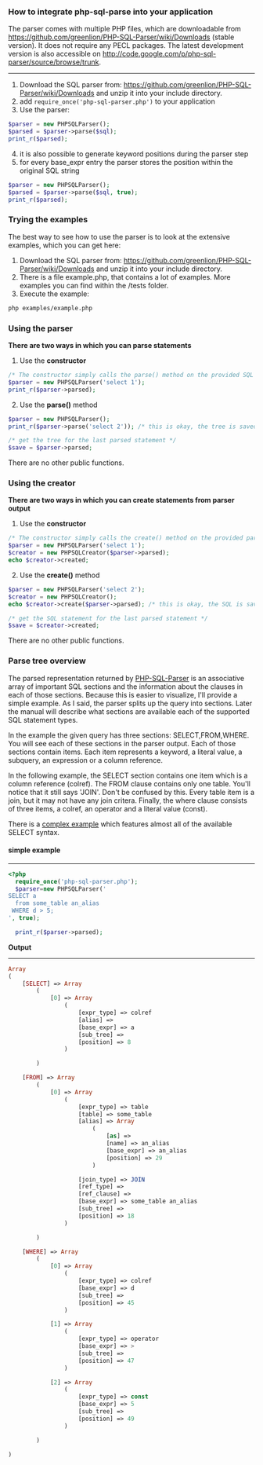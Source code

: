 ### How to integrate php-sql-parse into your application

The parser comes with multiple PHP files, which are downloadable from https://github.com/greenlion/PHP-SQL-Parser/wiki/Downloads (stable version). It does not require any PECL packages. The latest development version is also accessible on http://code.google.com/p/php-sql-parser/source/browse/trunk.

***

1. Download the SQL parser from: https://github.com/greenlion/PHP-SQL-Parser/wiki/Downloads and unzip it into your include directory.
2. add `require_once('php-sql-parser.php')` to your application
3. Use the parser:  

 ```php
 $parser = new PHPSQLParser();
 $parsed = $parser->parse($sql);
 print_r($parsed);
 ```

4. it is also possible to generate keyword positions during the parser step
5. for every base_expr entry the parser stores the position within the original SQL string  

 ```php
 $parser = new PHPSQLParser();
 $parsed = $parser->parse($sql, true);
 print_r($parsed);
 ```

### Trying the examples

The best way to see how to use the parser is to look at the extensive examples, which you can get here:

1. Download the SQL parser from: https://github.com/greenlion/PHP-SQL-Parser/wiki/Downloads and unzip it into your include directory.
2. There is a file example.php, that contains a lot of examples. More examples you can find within the /tests folder.
3. Execute the example:
 
 ```Bash
 php examples/example.php
 ```

### Using the parser
**There are two ways in which you can parse statements**

1. Use the **constructor**  

 ```php
 /* The constructor simply calls the parse() method on the provided SQL for convenience.*/
 $parser = new PHPSQLParser('select 1');
 print_r($parser->parsed);
 ```

2. Use the **parse()** method  

 ```php
 $parser = new PHPSQLParser();
 print_r($parser->parse('select 2')); /* this is okay, the tree is saved in the _parsed_ property.

 /* get the tree for the last parsed statement */
 $save = $parser->parsed;
 ```

There are no other public functions.

### Using the creator
**There are two ways in which you can create statements from parser output**

1. Use the **constructor**  
  
 ```php
 /* The constructor simply calls the create() method on the provided parser tree output for convenience. */
 $parser = new PHPSQLParser('select 1');
 $creator = new PHPSQLCreator($parser->parsed);
 echo $creator->created;
 ```
  
2. Use the **create()** method  

 ```php
 $parser = new PHPSQLParser('select 2');
 $creator = new PHPSQLCreator();
 echo $creator->create($parser->parsed); /* this is okay, the SQL is saved in the _created_ property. */

 /* get the SQL statement for the last parsed statement */
 $save = $creator->created;
 ```

There are no other public functions.

### Parse tree overview

The parsed representation returned by [PHP-SQL-Parser](https://github.com/greenlion/PHP-SQL-Parser) is an associative array of important SQL sections and the information about the clauses in each of those sections. Because this is easier to visualize, I'll provide a simple example. As I said, the parser splits up the query into sections. Later the manual will describe what sections are available each of the supported SQL statement types.

In the example the given query has three sections: SELECT,FROM,WHERE. You will see each of these sections in the parser output. Each of those sections contain items. Each item represents a keyword, a literal value, a subquery, an expression or a column reference.

In the following example, the SELECT section contains one item which is a column reference (colref). The FROM clause contains only one table. You'll notice that it still says 'JOIN'. Don't be confused by this. Every table item is a join, but it may not have any join critera. Finally, the where clause consists of three items, a colref, an operator and a literal value (const).

There is a [complex example](https://github.com/greenlion/PHP-SQL-Parser/wiki/Complex-Example) which features almost all of the available SELECT syntax.

#### simple example

***
```php
<?php
  require_once('php-sql-parser.php');
  $parser=new PHPSQLParser('
SELECT a 
  from some_table an_alias
 WHERE d > 5;
', true);

  print_r($parser->parsed);  
```

**Output**

***
```php
Array
(
    [SELECT] => Array
        (
            [0] => Array
                (
                    [expr_type] => colref
                    [alias] => 
                    [base_expr] => a
                    [sub_tree] => 
                    [position] => 8
                )

        )

    [FROM] => Array
        (
            [0] => Array
                (
                    [expr_type] => table
                    [table] => some_table
                    [alias] => Array
                        (
                            [as] => 
                            [name] => an_alias
                            [base_expr] => an_alias
                            [position] => 29
                        )

                    [join_type] => JOIN
                    [ref_type] => 
                    [ref_clause] => 
                    [base_expr] => some_table an_alias
                    [sub_tree] => 
                    [position] => 18
                )

        )

    [WHERE] => Array
        (
            [0] => Array
                (
                    [expr_type] => colref
                    [base_expr] => d
                    [sub_tree] => 
                    [position] => 45
                )

            [1] => Array
                (
                    [expr_type] => operator
                    [base_expr] => >
                    [sub_tree] => 
                    [position] => 47
                )

            [2] => Array
                (
                    [expr_type] => const
                    [base_expr] => 5
                    [sub_tree] => 
                    [position] => 49
                )

        )

)
```